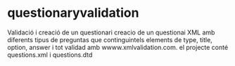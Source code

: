 # questionaryvalidation
Validació i creació de un questionari
creacio de un questionai XML amb diferents tipus de preguntas que continguintels elements de type, title, option, answer i tot validad amb wwww.xmlvalidation.com. el projecte conté questions.xml i questions.dtd
